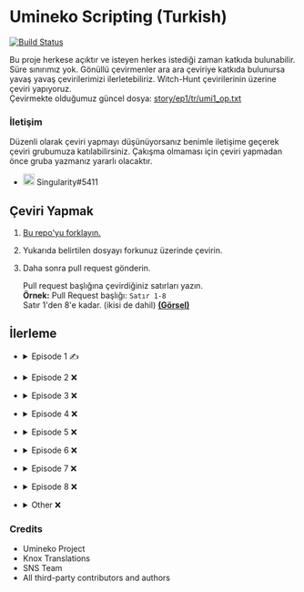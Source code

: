 # Umineko Scripting (Turkish)

[![Build Status](../../workflows/CI/badge.svg)](../../actions)

Bu proje herkese açıktır ve isteyen herkes istediği zaman katkıda bulunabilir. Süre sınırımız yok. Gönüllü çevirmenler ara ara çeviriye katkıda bulunursa yavaş yavaş çevirilerimizi ilerletebiliriz. Witch-Hunt çevirilerinin üzerine çeviri yapıyoruz.  
Çevirmekte olduğumuz güncel dosya: [story/ep1/tr/umi1_op.txt](../../tree/master/story/ep1/tr/umi1_op.txt)

### İletişim
Düzenli olarak çeviri yapmayı düşünüyorsanız benimle iletişime geçerek çeviri grubumuza katılabilirsiniz. Çakışma olmaması için çeviri yapmadan önce gruba yazmanız yararlı olacaktır.
- <img src="https://i.imgur.com/62IuQAp.png" width=20 title="Discord" />  Singularity#5411

## Çeviri Yapmak
1. [Bu repo'yu forklayın.](../../fork)
2. Yukarıda belirtilen dosyayı forkunuz üzerinde çevirin.
3. Daha sonra pull request gönderin.

   Pull request başlığına çevirdiğiniz satırları yazın.  
   **Örnek:** Pull Request başlığı: `Satır 1-8`  
   Satır 1'den 8'e kadar. (ikisi de dahil) [**(Görsel)**](https://i.imgur.com/au1UqRk.png)

## İlerleme
* <details>
  <summary>Episode 1 ✍️</summary>

   * [Chapter 0](../../tree/master/story/ep1/tr/umi1_op.txt) ✍️
   * Chapter 1 ❌
   * Chapter 2 ❌
   * Chapter 3 ❌
   * Chapter 4 ❌
   * Chapter 5 ❌
   * Chapter 6 ❌
   * Chapter 7 ❌
   * Chapter 8 ❌
   * Chapter 9 ❌
   * Chapter 10 ❌
   * Chapter 11 ❌
   * Chapter 12 ❌
   * Chapter 13 ❌
   * Chapter 14 ❌
   * Chapter 15 ❌
   * Chapter 16 ❌
   * Chapter 17 ❌
   * Chapter 18 ❌
   * Chapter 19 ❌
</details>

* <details>
  <summary>Episode 2 ❌</summary>

   * Chapter 0 ❌
   * Chapter 1 ❌
   * Chapter 2 ❌
   * Chapter 3 ❌
   * Chapter 4 ❌
   * Chapter 5 ❌
   * Chapter 6 ❌
   * Chapter 7 ❌
   * Chapter 8 ❌
   * Chapter 9 ❌
   * Chapter 10 ❌
   * Chapter 11 ❌
   * Chapter 12 ❌
   * Chapter 13 ❌
   * Chapter 14 ❌
   * Chapter 15 ❌
   * Chapter 16 ❌
   * Chapter 17 ❌
   * Chapter 18 ❌
   * Chapter 19 ❌
   * Chapter 20 ❌
</details>

* <details>
  <summary>Episode 3 ❌</summary>

   * Chapter 0 ❌
   * Chapter 1 ❌
   * Chapter 2 ❌
   * Chapter 3 ❌
   * Chapter 4 ❌
   * Chapter 5 ❌
   * Chapter 6 ❌
   * Chapter 7 ❌
   * Chapter 8 ❌
   * Chapter 9 ❌
   * Chapter 10 ❌
   * Chapter 11 ❌
   * Chapter 12 ❌
   * Chapter 13 ❌
   * Chapter 14 ❌
   * Chapter 15 ❌
   * Chapter 16 ❌
   * Chapter 17 ❌
   * Chapter 18 ❌
   * Chapter 19 ❌
   * Chapter 20 ❌
</details>

* <details>
  <summary>Episode 4 ❌</summary>

   * Chapter 0 ❌
   * Chapter 1 ❌
   * Chapter 2 ❌
   * Chapter 3 ❌
   * Chapter 4 ❌
   * Chapter 5 ❌
   * Chapter 6 ❌
   * Chapter 7 ❌
   * Chapter 8 ❌
   * Chapter 9 ❌
   * Chapter 10 ❌
   * Chapter 11 ❌
   * Chapter 12 ❌
   * Chapter 13 ❌
   * Chapter 14 ❌
   * Chapter 15 ❌
   * Chapter 16 ❌
   * Chapter 17 ❌
   * Chapter 18 ❌
   * Chapter 19 ❌
   * Chapter 20 ❌
   * Chapter 21 ❌
</details>

* <details>
  <summary>Episode 5 ❌</summary>

   * Chapter 0 ❌
   * Chapter 1 ❌
   * Chapter 2 ❌
   * Chapter 3 ❌
   * Chapter 4 ❌
   * Chapter 5 ❌
   * Chapter 6 ❌
   * Chapter 7 ❌
   * Chapter 8 ❌
   * Chapter 9 ❌
   * Chapter 10 ❌
   * Chapter 11 ❌
   * Chapter 12 ❌
   * Chapter 13 ❌
   * Chapter 14 ❌
   * Chapter 15 ❌
   * Chapter 16 ❌
   * Chapter 17 ❌
</details>

* <details>
  <summary>Episode 6 ❌</summary>

   * Chapter 0 ❌
   * Chapter 1 ❌
   * Chapter 2 ❌
   * Chapter 3 ❌
   * Chapter 4 ❌
   * Chapter 5 ❌
   * Chapter 6 ❌
   * Chapter 7 ❌
   * Chapter 8 ❌
   * Chapter 9 ❌
   * Chapter 10 ❌
   * Chapter 11 ❌
   * Chapter 12 ❌
   * Chapter 13 ❌
   * Chapter 14 ❌
   * Chapter 15 ❌
   * Chapter 16 ❌
   * Chapter 17 ❌
   * Chapter 18 ❌
   * Chapter 19 ❌
   * Chapter 20 ❌
</details>

* <details>
  <summary>Episode 7 ❌</summary>

   * Chapter 0 ❌
   * Chapter 1 ❌
   * Chapter 2 ❌
   * Chapter 3 ❌
   * Chapter 4 ❌
   * Chapter 5 ❌
   * Chapter 6 ❌
   * Chapter 7 ❌
   * Chapter 8 ❌
   * Chapter 9 ❌
   * Chapter 10 ❌
   * Chapter 11 ❌
   * Chapter 12 ❌
   * Chapter 13 ❌
   * Chapter 14 ❌
   * Chapter 15 ❌
   * Chapter 16 ❌
   * Chapter 17 ❌
   * Chapter 18 ❌
   * Chapter 19 ❌
   * Chapter 20 ❌
</details>

* <details>
  <summary>Episode 8 ❌</summary>

   * Chapter 0 ❌
   * Chapter 1 ❌
   * Chapter 2 ❌
   * Chapter 3 ❌
   * Chapter 4 ❌
   * Chapter 5 ❌
   * Chapter 6 ❌
   * Chapter 7 ❌
   * Chapter 8 ❌
   * Chapter 9 ❌
   * Chapter 10 ❌
   * Chapter 11 ❌
   * Chapter 12 ❌
   * Chapter 13 ❌
   * Chapter 14 ❌
   * Chapter 15 ❌
   * Chapter 16 ❌
   * Chapter 17 ❌
   * Chapter 18 ❌
</details>

* <details>
  <summary>Other ❌</summary>

   * [credits.txt](../../tree/master/script/tr/credits.txt) ❌
   * [header.txt](../../tree/master/script/tr/header.txt) ❌
   * [menu.txt](../../tree/master/script/tr/menu.txt) ❌
   * Omake ❌
     * Omake 1 ❌
     * Omake 2 ❌
     * Omake 3 ❌
     * Omake 4 ❌
     * Omake 5 ❌
     * Omake 6 ❌
     * Omake 7 ❌
     * Omake 8 ❌
     * Omake 9 ❌
</details>

### Credits
- Umineko Project
- Knox Translations
- SNS Team
- All third-party contributors and authors
